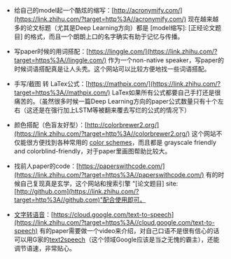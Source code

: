 - 给自己的model起一个酷炫的缩写：[http://acronymify.com/](https://link.zhihu.com/?target=http%3A//acronymify.com/)
现在越来越多的论文标题（尤其是Deep Learning方向）都是 [model缩写]: [正经论文题目] 的格式，而且一个朗朗上口的名字确实有助于记忆与传播。

- 写paper时候的用词搭配：[https://linggle.com/](https://link.zhihu.com/?target=https%3A//linggle.com/)
作为一个non-native speaker，写paper的时候词语搭配真是让人头秃。这个网站可以比较方便地找一些词语搭配。

- 手写/截图 转 LaTex公式：[https://mathpix.com/](https://link.zhihu.com/?target=https%3A//mathpix.com/)
LaTex如果所有公式都要自己手打还是很痛苦的。（虽然很多时候一篇Deep Learning方向的paper公式数量只有十个左右（这还是在强行加上LSTM等被翻来覆去写烂的公式的情况下）

- 颜色搭配（色盲友好型）：[http://colorbrewer2.org/](https://link.zhihu.com/?target=http%3A//colorbrewer2.org/)
这个网站不仅能很方便找到各种常用的 [color schemes](https://www.zhihu.com/search?q=color%20schemes&search_source=Entity&hybrid_search_source=Entity&hybrid_search_extra=%7B%22sourceType%22%3A%22answer%22%2C%22sourceId%22%3A1196326124%7D)，而且都是 grayscale friendly and colorblind-friendly，对于paper里画图帮助比较大。

- 找前人paper的code：[https://paperswithcode.com/](https://link.zhihu.com/?target=https%3A//paperswithcode.com/)
有的时候自己复现真是玄学，这个网站和搜索引擎 "[论文题目] site:[http://github.com](https://link.zhihu.com/?target=http%3A//github.com)"配合使用即可。

- [文字转语音](https://www.zhihu.com/search?q=%E6%96%87%E5%AD%97%E8%BD%AC%E8%AF%AD%E9%9F%B3&search_source=Entity&hybrid_search_source=Entity&hybrid_search_extra=%7B%22sourceType%22%3A%22answer%22%2C%22sourceId%22%3A1196326124%7D)：[https://cloud.google.com/text-to-speech](https://link.zhihu.com/?target=https%3A//cloud.google.com/text-to-speech)
有的paper需要做一个video来介绍，对自己口语不是很有信心的话可以用G家的[text2speech](https://www.zhihu.com/search?q=text2speech&search_source=Entity&hybrid_search_source=Entity&hybrid_search_extra=%7B%22sourceType%22%3A%22answer%22%2C%22sourceId%22%3A1196326124%7D)（这个领域Google应该是当之无愧的霸主），还能调节语速，非常贴心。